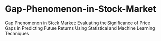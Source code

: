 # Gap-Phenomenon-in-Stock-Market

Gap Phenomenon in Stock Market: Evaluating the Significance of Price Gaps in Predicting Future Returns Using Statistical and Machine Learning Techniques
